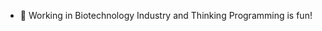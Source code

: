 - 👋 Working in Biotechnology Industry and Thinking Programming is fun!

<!---
saltyyyyy/saltyyyyy is a ✨ special ✨ repository because its `README.md` (this file) appears on your GitHub profile.
You can click the Preview link to take a look at your changes.
--->
